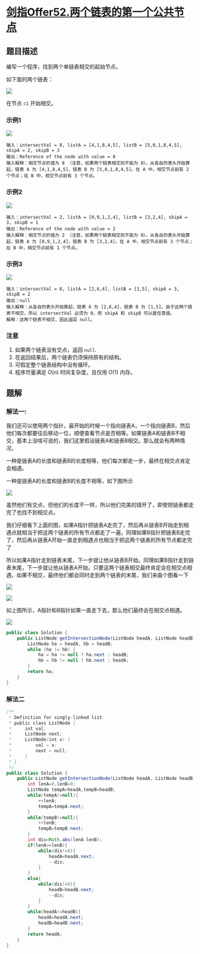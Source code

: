 # [剑指Offer52.两个链表的第一个公共节点](https://leetcode-cn.com/problems/liang-ge-lian-biao-de-di-yi-ge-gong-gong-jie-dian-lcof/)
## 题目描述
编写一个程序，找到两个单链表相交的起始节点。

如下面的两个链表：

![](https://picgp.oss-cn-beijing.aliyuncs.com/img/20200701201506.png)

在节点 `c1` 开始相交。

### 示例1

![](https://picgp.oss-cn-beijing.aliyuncs.com/img/20200701201552.png)

```
输入：intersectVal = 8, listA = [4,1,8,4,5], listB = [5,0,1,8,4,5], skipA = 2, skipB = 3
输出：Reference of the node with value = 8
输入解释：相交节点的值为 8 （注意，如果两个链表相交则不能为 0）。从各自的表头开始算起，链表 A 为 [4,1,8,4,5]，链表 B 为 [5,0,1,8,4,5]。在 A 中，相交节点前有 2 个节点；在 B 中，相交节点前有 3 个节点。
```

### 示例2

![](https://picgp.oss-cn-beijing.aliyuncs.com/img/20200701201627.png)

```
输入：intersectVal = 2, listA = [0,9,1,2,4], listB = [3,2,4], skipA = 3, skipB = 1
输出：Reference of the node with value = 2
输入解释：相交节点的值为 2 （注意，如果两个链表相交则不能为 0）。从各自的表头开始算起，链表 A 为 [0,9,1,2,4]，链表 B 为 [3,2,4]。在 A 中，相交节点前有 3 个节点；在 B 中，相交节点前有 1 个节点。
```

### 示例3

![](https://picgp.oss-cn-beijing.aliyuncs.com/img/20200701201700.png)

```
输入：intersectVal = 0, listA = [2,6,4], listB = [1,5], skipA = 3, skipB = 2
输出：null
输入解释：从各自的表头开始算起，链表 A 为 [2,6,4]，链表 B 为 [1,5]。由于这两个链表不相交，所以 intersectVal 必须为 0，而 skipA 和 skipB 可以是任意值。
解释：这两个链表不相交，因此返回 null。
```
### 注意

1. 如果两个链表没有交点，返回 `null`.
2. 在返回结果后，两个链表仍须保持原有的结构。
3. 可假定整个链表结构中没有循环。
4. 程序尽量满足 $O(n)$ 时间复杂度，且仅用 $O(1)$ 内存。

## 题解
### 解法一:
我们还可以使用两个指针，最开始的时候一个指向链表A，一个指向链表B，然后他们每次都要往后移动一位，顺便查看节点是否相等。如果链表A和链表B不相交，基本上没啥可说的，我们这里假设链表A和链表B相交。那么就会有两种情况，

一种是链表A的长度和链表B的长度相等，他们每次都走一步，最终在相交点肯定会相遇。

一种是链表A的长度和链表B的长度不相等，如下图所示

![](https://picgp.oss-cn-beijing.aliyuncs.com/img/20201219183941.png)

虽然他们有交点，但他们的长度不一样，所以他们完美的错开了，即使把链表都走完了也找不到相交点。

我们仔细看下上面的图，如果A指针把链表A走完了，然后再从链表B开始走到相遇点就相当于把这两个链表的所有节点都走了一遍，同理如果B指针把链表B走完了，然后再从链表A开始一直走到相遇点也相当于把这两个链表的所有节点都走完了

所以如果A指针走到链表末尾，下一步就让他从链表B开始。同理如果B指针走到链表末尾，下一步就让他从链表A开始。只要这两个链表相交最终肯定会在相交点相遇，如果不相交，最终他们都会同时走到两个链表的末尾，我们来画个图看一下

![](https://picgp.oss-cn-beijing.aliyuncs.com/img/20201219184052.png)

![](https://picgp.oss-cn-beijing.aliyuncs.com/img/20201219184102.png)

如上图所示，A指针和B指针如果一直走下去，那么他们最终会在相交点相遇。

![](https://picgp.oss-cn-beijing.aliyuncs.com/img/20200701211458.png)
```java
public class Solution {
    public ListNode getIntersectionNode(ListNode headA, ListNode headB) {
        ListNode ha = headA, hb = headB;
        while (ha != hb) {
            ha = ha != null ? ha.next : headB;
            hb = hb != null ? hb.next : headA;
        }
        return ha;
    }
}
```
### 解法二
```java
/**
 * Definition for singly-linked list.
 * public class ListNode {
 *     int val;
 *     ListNode next;
 *     ListNode(int x) {
 *         val = x;
 *         next = null;
 *     }
 * }
 */
public class Solution {
    public ListNode getIntersectionNode(ListNode headA, ListNode headB) {
        int lenA=0,lenB=0;
        ListNode tempA=headA,tempB=headB;
        while(tempA!=null){
            ++lenA;
            tempA=tempA.next;
        }
        while(tempB!=null){
            ++lenB;
            tempB=tempB.next;
        }
        int dis=Math.abs(lenA-lenB);
        if(lenA>=lenB){
            while(dis!=0){
                headA=headA.next;
                --dis;
            }
        }
        else{
            while(dis!=0){
                headB=headB.next;
                --dis;
            }
        }
        while(headA!=headB){
            headA=headA.next;
            headB=headB.next;
        }
        return headA;
    }
}
```


